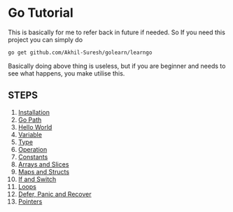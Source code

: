 # Go Tutorial

This is basically for me to refer back in future if needed.
So If you need this project you can simply do

```sh
go get github.com/Akhil-Suresh/golearn/learngo
```
Basically doing above thing is useless, but if you are beginner and needs to see what happens, you make utilise this.


## STEPS

1. [Installation](doc/Installation.md)
2. [Go Path](doc/GOPATH.md)
3. [Hello World](doc/HelloWorld.md)
4. [Variable](doc/Variables.md)
5. [Type](doc/Type.md)
6. [Operation](doc/Operations.md)
7. [Constants](doc/Constants.md)
8. [Arrays and Slices](doc/ArraysAndSlices.md)
9. [Maps and Structs](doc/MapsAndStructs.md)
10. [If and Switch](doc/ifAndSwitch.md)
11. [Loops](doc/loops.md)
12. [Defer, Panic and Recover](doc/deferPanicRecover.md)
13. [Pointers](doc/pointers.md)


